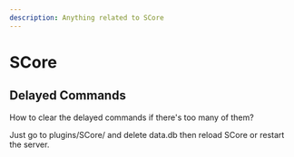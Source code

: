 ```yaml
---
description: Anything related to SCore
---
```


# SCore

## Delayed Commands

How to clear the delayed commands if there's too many of them?

Just go to plugins/SCore/ and delete data.db then reload SCore or restart the server.
